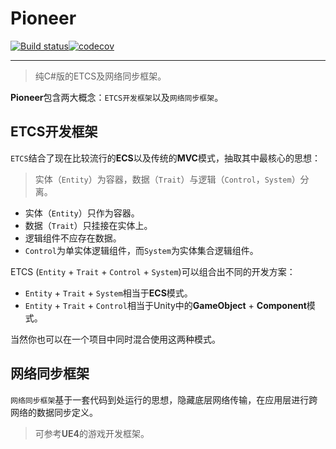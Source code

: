 # Pioneer

[![Build status](https://ci.appveyor.com/api/projects/status/s49oscdiivqkl5x7?svg=true)](https://ci.appveyor.com/project/muguangyi/pioneer)[![codecov](https://codecov.io/gh/muguangyi/pioneer/branch/master/graph/badge.svg)](https://codecov.io/gh/muguangyi/pioneer)

***

> 纯C#版的ETCS及网络同步框架。

**Pioneer**包含两大概念：`ETCS开发框架`以及`网络同步框架`。

## ETCS开发框架

`ETCS`结合了现在比较流行的**ECS**以及传统的**MVC**模式，抽取其中最核心的思想：

> 实体（`Entity`）为容器，数据（`Trait`）与逻辑（`Control`，`System`）分离。

* 实体（`Entity`）只作为容器。
* 数据（`Trait`）只挂接在实体上。
* 逻辑组件不应存在数据。
* `Control`为单实体逻辑组件，而`System`为实体集合逻辑组件。

ETCS (`Entity` + `Trait` + `Control` + `System`)可以组合出不同的开发方案：

* `Entity` + `Trait` + `System`相当于**ECS**模式。
* `Entity` + `Trait` + `Control`相当于Unity中的**GameObject** + **Component**模式。

当然你也可以在一个项目中同时混合使用这两种模式。

## 网络同步框架

`网络同步框架`基于一套代码到处运行的思想，隐藏底层网络传输，在应用层进行跨网络的数据同步定义。

> 可参考**UE4**的游戏开发框架。
